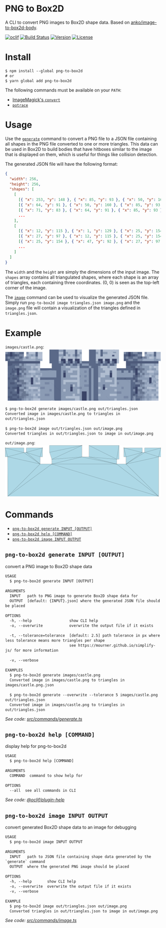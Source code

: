 # PNG to Box2D

A CLI to convert PNG images to Box2D shape data. Based on [anko/image-to-box2d-body](https://github.com/anko/image-to-box2d-body).

[![oclif](https://img.shields.io/badge/cli-oclif-brightgreen.svg)](https://oclif.io)
[![Build Status](https://dev.azure.com/jmerle/png-to-box2d/_apis/build/status/Build?branchName=master)](https://dev.azure.com/jmerle/png-to-box2d/_build/latest?definitionId=8&branchName=master)
[![Version](https://img.shields.io/npm/v/png-to-box2d.svg)](https://npmjs.org/package/png-to-box2d)
[![License](https://img.shields.io/npm/l/png-to-box2d.svg)](https://github.com/jmerle/png-to-box2d/blob/master/LICENSE)

# Install

```
$ npm install --global png-to-box2d
# or
$ yarn global add png-to-box2d
```

The following commands must be available on your `PATH`:
* [ImageMagick's `convert`](https://imagemagick.org/)
* [`potrace`](http://potrace.sourceforge.net/)

# Usage

Use the [`generate`](#png-to-box2d-generate-input-output) command to convert a PNG file to a JSON file containing all shapes in the PNG file converted to one or more triangles. This data can be used in Box2D to build bodies that have hitboxes similar to the image that is displayed on them, which is useful for things like collision detection.

The generated JSON file will have the following format:

```json
{
  "width": 256,
  "height": 256,
  "shapes": [
    [
      [{ "x": 253, "y": 148 }, { "x": 85, "y": 93 }, { "x": 50, "y": 160 }],
      [{ "x": 64, "y": 91 }, { "x": 50, "y": 160 }, { "x": 85, "y": 93 }],
      [{ "x": 71, "y": 83 }, { "x": 64, "y": 91 }, { "x": 85, "y": 93 }],
      ...
    ],
    [
      [{ "x": 12, "y": 115 }, { "x": 1, "y": 129 }, { "x": 25, "y": 154 }],
      [{ "x": 27, "y": 97 }, { "x": 12, "y": 115 }, { "x": 25, "y": 154 }],
      [{ "x": 25, "y": 154 }, { "x": 47, "y": 92 }, { "x": 27, "y": 97 }],
      ...
    ]
  ]
}
```

The `width` and the `height` are simply the dimensions of the input image. The `shapes` array contains all triangulated shapes, where each shape is an array of triangles, each containing three coordinates. (0, 0) is seen as the top-left corner of the image.

The [`image`](#png-to-box2d-image-input-output) command can be used to visualize the generated JSON file. Simply run `png-to-box2d image triangles.json image.png` and the `image.png` file will contain a visualization of the triangles defined in `triangles.json`.

# Example

`images/castle.png`:
![](./images/castle.png)

```
$ png-to-box2d generate images/castle.png out/triangles.json
Converted image in images/castle.png to triangles in out/triangles.json

$ png-to-box2d image out/triangles.json out/image.png
Converted triangles in out/triangles.json to image in out/image.png
```

`out/image.png`:
![](./images/castle-result.png)

# Commands

<!-- commands -->
* [`png-to-box2d generate INPUT [OUTPUT]`](#png-to-box2d-generate-input-output)
* [`png-to-box2d help [COMMAND]`](#png-to-box2d-help-command)
* [`png-to-box2d image INPUT OUTPUT`](#png-to-box2d-image-input-output)

## `png-to-box2d generate INPUT [OUTPUT]`

convert a PNG image to Box2D shape data

```
USAGE
  $ png-to-box2d generate INPUT [OUTPUT]

ARGUMENTS
  INPUT   path to PNG image to generate Box2D shape data for
  OUTPUT  [default: {INPUT}.json] where the generated JSON file should be placed

OPTIONS
  -h, --help                 show CLI help
  -o, --overwrite            overwrite the output file if it exists

  -t, --tolerance=tolerance  [default: 2.5] path tolerance in px where less tolerance means more triangles per shape
                             see https://mourner.github.io/simplify-js/ for more information

  -v, --verbose

EXAMPLES
  $ png-to-box2d generate images/castle.png
  Converted image in images/castle.png to triangles in images/castle.png.json

  $ png-to-box2d generate --overwrite --tolerance 5 images/castle.png out/triangles.json
  Converted image in images/castle.png to triangles in out/triangles.json
```

_See code: [src/commands/generate.ts](https://github.com/jmerle/png-to-box2d/blob/v1.0.4/src/commands/generate.ts)_

## `png-to-box2d help [COMMAND]`

display help for png-to-box2d

```
USAGE
  $ png-to-box2d help [COMMAND]

ARGUMENTS
  COMMAND  command to show help for

OPTIONS
  --all  see all commands in CLI
```

_See code: [@oclif/plugin-help](https://github.com/oclif/plugin-help/blob/v2.2.1/src/commands/help.ts)_

## `png-to-box2d image INPUT OUTPUT`

convert generated Box2D shape data to an image for debugging

```
USAGE
  $ png-to-box2d image INPUT OUTPUT

ARGUMENTS
  INPUT   path to JSON file containing shape data generated by the `generate` command
  OUTPUT  where the generated PNG image should be placed

OPTIONS
  -h, --help       show CLI help
  -o, --overwrite  overwrite the output file if it exists
  -v, --verbose

EXAMPLE
  $ png-to-box2d image out/triangles.json out/image.png
  Converted triangles in out/triangles.json to image in out/image.png
```

_See code: [src/commands/image.ts](https://github.com/jmerle/png-to-box2d/blob/v1.0.4/src/commands/image.ts)_
<!-- commandsstop -->
